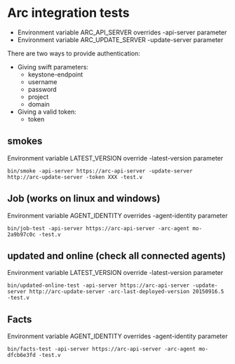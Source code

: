 Arc integration tests
============================

- Environment variable ARC_API_SERVER overrides -api-server parameter
- Environment variable ARC_UPDATE_SERVER -update-server parameter

There are two ways to provide authentication:

- Giving swift parameters:
  - keystone-endpoint
  - username
  - password
  - project
  - domain
- Giving a valid token:
  - token

smokes
-----------------
Environment variable LATEST_VERSION override -latest-version parameter

```text
bin/smoke -api-server https://arc-api-server -update-server http://arc-update-server -token XXX -test.v
```

Job (works on linux and windows)
-----------------
Environment variable AGENT_IDENTITY overrides -agent-identity parameter

```text
bin/job-test -api-server https://arc-api-server -arc-agent mo-2a9b97c0c -test.v
```

updated and online (check all connected agents)
-----------------
Environment variable LATEST_VERSION override -latest-version parameter

```text
bin/updated-online-test -api-server https://arc-api-server -update-server http://arc-update-server -arc-last-deployed-version 20150916.5 -test.v
```

Facts
-----------------
Environment variable AGENT_IDENTITY overrides -agent-identity parameter

```text
bin/facts-test -api-server https://arc-api-server -arc-agent mo-dfcb6e3fd -test.v
````
